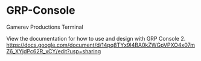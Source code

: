 # GRP-Console
Gamerev Productions Terminal

View the documentation for how to use and design with GRP Console 2.
https://docs.google.com/document/d/14pq8TYx9l4BA0kZWGpVPXO4x07mZ6_XYjdPc62R_xCY/edit?usp=sharing
